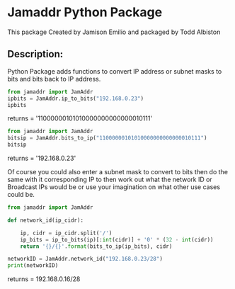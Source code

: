# Jamaddr Python Package

This package Created by Jamison Emilio and packaged by Todd Albiston

## Description:
Python Package adds functions to convert IP address or subnet masks to bits and bits back to IP address.


```python
from jamaddr import JamAddr
ipbits = JamAddr.ip_to_bits("192.168.0.23")
ipbits
```

returns = '11000000101010000000000000010111'

```python
from jamaddr import JamAddr
bitsip = JamAddr.bits_to_ip("11000000101010000000000000010111")
bitsip
```

returns = '192.168.0.23'

Of course you could also enter a subnet mask to convert to bits then do the same with it corresponding IP to then
work out what the network ID or Broadcast IPs would be or use your imagination on what other use cases could be.

```python
from jamaddr import JamAddr

def network_id(ip_cidr):

    ip, cidr = ip_cidr.split('/')
    ip_bits = ip_to_bits(ip)[:int(cidr)] + '0' * (32 - int(cidr))
    return '{}/{}'.format(bits_to_ip(ip_bits), cidr)

networkID = JamAddr.network_id("192.168.0.23/28")
print(networkID)
```
returns = 192.168.0.16/28


